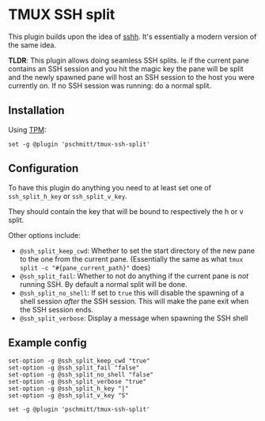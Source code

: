 # TMUX SSH split

This plugin builds upon the idea of [sshh](https://github.com/yudai/sshh/).
It's essentially a modern version of the same idea.

**TLDR**: This plugin allows doing seamless SSH splits. Ie if the current pane
contains an SSH session and you hit the magic key the pane will be split 
and the newly spawned pane will host an SSH session to the host you were
currently on. If no SSH session was running: do a normal split.

## Installation

Using [TPM](https://github.com/tmux-plugins/tpm):

```
set -g @plugin 'pschmitt/tmux-ssh-split'
```

## Configuration

To have this plugin do anything you need to at least set one of
`ssh_split_h_key` or `ssh_split_v_key`.

They should contain the key that will be bound to respectively the h or v
split.

Other options include:

- `@ssh_split_keep_cwd`: Whether to set the start directory of the new pane to
the one from the current pane. (Essentially the same as what
`tmux split -c "#{pane_current_path}"` does)
- `@ssh_split_fail`: Whether to not do anything if the current pane is *not* 
running SSH. By default a normal split will be done.
- `@ssh_split_no_shell`: If set to `true` this will disable the spawning of a
shell session *after* the SSH session. This will make the pane exit when the 
SSH session ends.
- `@ssh_split_verbose`: Display a message when spawning the SSH shell

## Example config

```
set-option -g @ssh_split_keep_cwd "true"
set-option -g @ssh_split_fail "false"
set-option -g @ssh_split_no_shell "false"
set-option -g @ssh_split_verbose "true"
set-option -g @ssh_split_h_key "|"
set-option -g @ssh_split_v_key "S"

set -g @plugin 'pschmitt/tmux-ssh-split'
```
